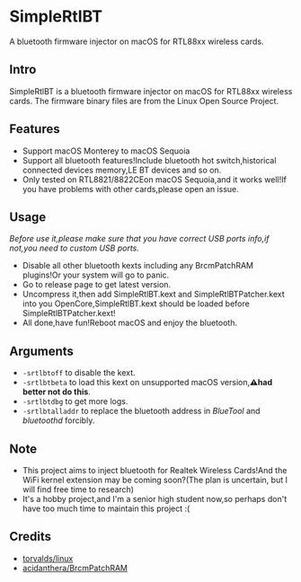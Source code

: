 # SimpleRtlBT
A bluetooth firmware injector on macOS for RTL88xx wireless cards.

## Intro
SimpleRtlBT is a bluetooth firmware injector on macOS for RTL88xx wireless cards.
The firmware binary files are from the Linux Open Source Project.

## Features
- Support macOS Monterey to macOS Sequoia
- Support all bluetooth features!Include bluetooth hot switch,historical connected devices memory,LE BT devices and so on.
- Only tested on RTL8821/8822CEon macOS Sequoia,and it works well!If you have problems with other cards,please open an issue.

## Usage

*Before use it,please make sure that you have correct USB ports info,if not,you need to custom USB ports.*

- Disable all other bluetooth kexts including any BrcmPatchRAM plugins!Or your system will go to panic.
- Go to release page to get latest version.
- Uncompress it,then add SimpleRtlBT.kext and SimpleRtlBTPatcher.kext into you OpenCore,SimpleRtlBT.kext should be loaded before SimpleRtlBTPatcher.kext!
- All done,have fun!Reboot macOS and enjoy the bluetooth.

## Arguments
- `-srtlbtoff` to disable the kext.
- `-srtlbtbeta` to load this kext on unsupported macOS version,**⚠️had better not do this**.
- `-srtlbtdbg` to get more logs.
- `-srtlbtalladdr` to replace the bluetooth address in *BlueTool* and *bluetoothd* forcibly.

## Note
- This project aims to inject bluetooth for Realtek Wireless Cards!And the WiFi kernel extension may be coming soon?(The plan is uncertain, but I will find free time to research)
- It's a hobby project,and I'm a senior high student now,so perhaps don't have too much time to maintain this project :(

## Credits
- [torvalds/linux](https://github.com/torvalds/linux)
- [acidanthera/BrcmPatchRAM](https://github.com/acidanthera/BrcmPatchRAM)
